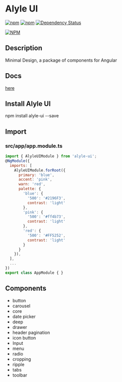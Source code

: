 # Alyle UI

[![npm](https://img.shields.io/npm/v/alyle-ui.svg?style=flat-square)]()
[![npm](https://img.shields.io/npm/dt/alyle-ui.svg?style=flat-square)]()
[![Dependency Status](https://david-dm.org/A-l-y-l-e/alyle-ui.svg?style=flat-square)](https://david-dm.org/A-l-y-l-e/alyle-ui)

[![NPM](https://nodei.co/npm/alyle-ui.png?compact=true)](https://nodei.co/npm/alyle-ui?style=flat-square)

## Description

Minimal Design, a package of components for Angular

## Docs

[here](https://alyle-ui.firebaseapp.com/components/button)

## Install Alyle UI

npm install alyle-ui --save

## Import

### src/app/app.module.ts

```js
import { AlyleUIModule } from 'alyle-ui';
@NgModule({
  imports: [
    AlyleUIModule.forRoot({
      primary: 'blue',
      accent: 'pink',
      warn: 'red',
      palette: {
        'blue': {
          '500': '#2196F3',
          contrast: 'light'
        },
        'pink': {
          '500': '#ff4b73',
          contrast: 'light'
        },
        'red': {
          '500': '#FF5252',
          contrast: 'light'
        }
      }
    }),
  ],
  ...
})
export class AppModule { }
```

## Components

* button
* carousel
* core
* date picker
* deep
* drawer
* header pagination
* icon button
* Input
* menu
* radio
* cropping
* ripple
* tabs
* toolbar
